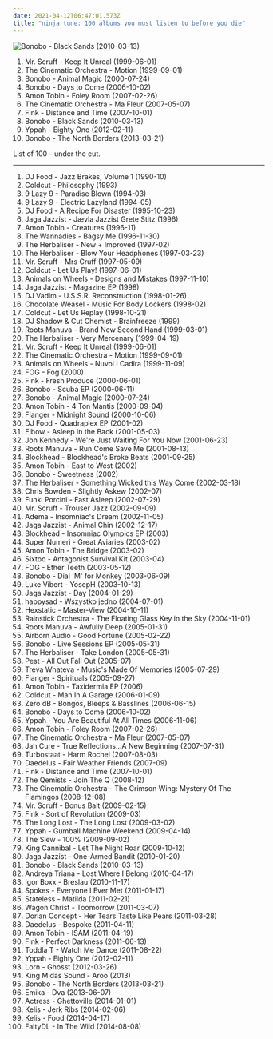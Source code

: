 ```yaml
---
date: 2021-04-12T06:47:01.573Z
title: "ninja tune: 100 albums you must listen to before you die"
---
```

![Bonobo - Black Sands (2010-03-13)](http://coverartarchive.org/release/5cfd09c6-d8df-4a03-9811-907b2ffadbda/6194655124-500.jpg "Bonobo - Black Sands (2010-03-13)")
<ol class="albums">
<li data-cover="https://img.discogs.com/MJaGbv-d3pFnroMLPVfW7cpBhbU=/fit-in/600x595/filters:strip_icc():format(jpeg):mode_rgb():quality(90)/discogs-images/R-5680041-1466762180-5272.jpeg.jpg" data-tags="ninja tune, electronic" role="button">Mr. Scruff - Keep It Unreal (1999-06-01)</li>
<li data-cover="http://coverartarchive.org/release/a93421ab-50ba-3511-b0c4-1c2f1888cbd6/23414863063-500.jpg" data-tags="jazz, ninja tune, downtempo" role="button">The Cinematic Orchestra - Motion (1999-09-01)</li>
<li data-cover="http://coverartarchive.org/release/040fccf3-f78e-40ff-8584-dcb022f539e7/3516392955-500.jpg" data-tags="downtempo, trip-hop" role="button">Bonobo - Animal Magic (2000-07-24)</li>
<li data-cover="http://coverartarchive.org/release/6e99b4b6-42ca-4187-8249-68edaed60fe5/10340005308-500.jpg" data-tags="electronic, downtempo, trip-hop, chillout" role="button">Bonobo - Days to Come (2006-10-02)</li>
<li data-cover="http://coverartarchive.org/release/7c42d81f-3a18-4739-94d9-af5eb66accbb/11240077077-500.jpg" data-tags="electronic, idm" role="button">Amon Tobin - Foley Room (2007-02-26)</li>
<li data-cover="https://via.placeholder.com/450" data-tags="downtempo, chillout" role="button">The Cinematic Orchestra - Ma Fleur (2007-05-07)</li>
<li data-cover="http://coverartarchive.org/release/565ecac2-2a18-3f3e-9026-b3cb7b7e567e/15591829201-500.jpg" data-tags="acoustic, ninja tune" role="button">Fink - Distance and Time (2007-10-01)</li>
<li data-cover="http://coverartarchive.org/release/5cfd09c6-d8df-4a03-9811-907b2ffadbda/6194655124-500.jpg" data-tags="downtempo, trip-hop, electronic" role="button">Bonobo - Black Sands (2010-03-13)</li>
<li data-cover="http://coverartarchive.org/release/477ae97f-9847-444c-8baa-b90455da1f67/4837907839-500.jpg" data-tags="ninja tune" role="button">Yppah - Eighty One (2012-02-11)</li>
<li data-cover="https://img.discogs.com/CQRfbzNYKpXll6yBUz1Ky6WKVjM=/fit-in/600x603/filters:strip_icc():format(jpeg):mode_rgb():quality(90)/discogs-images/R-4349387-1473869117-8469.jpeg.jpg" data-tags="downtempo" role="button">Bonobo - The North Borders (2013-03-21)</li>
</ol>
List of 100 - under the cut.
<!-- more -->

_________________

<ol class="albums">
<li data-cover="http://coverartarchive.org/release/b42abeda-e8bc-4fb8-8fc6-f206ae4010e8/25961120368-500.jpg" data-tags="ninja tune" role="button">
DJ Food - Jazz Brakes, Volume 1 (1990-10)
</li>
<li data-cover="http://coverartarchive.org/release/5dc61cde-afe3-4b8b-ba30-d799226aff6e/4072706550-500.jpg" data-tags="chillout, electronic, downtempo, ninja tune" role="button">
Coldcut - Philosophy (1993)
</li>
<li data-cover="http://coverartarchive.org/release/0321d916-5799-4eaf-aabc-70fac210465e/4506378697-500.jpg" data-tags="downtempo" role="button">
9 Lazy 9 - Paradise Blown (1994-03)
</li>
<li data-cover="https://img.discogs.com/ff_asNjwbK3bM96fQXYhOPoEdr8=/fit-in/500x496/filters:strip_icc():format(jpeg):mode_rgb():quality(90)/discogs-images/R-29668-1326623736.jpeg.jpg" data-tags="downtempo, ninja tune, acid jazz" role="button">
9 Lazy 9 - Electric Lazyland (1994-05)
</li>
<li data-cover="https://img.discogs.com/iskYsVfNFx1aJtjQ5o4pzojwy0g=/fit-in/600x600/filters:strip_icc():format(jpeg):mode_rgb():quality(90)/discogs-images/R-47200-1246343043.jpeg.jpg" data-tags="ninja tune" role="button">
DJ Food - A Recipe For Disaster (1995-10-23)
</li>
<li data-cover="http://coverartarchive.org/release/0af09e84-ebe4-41af-ab67-65a6f20c0cb4/8285393464-500.jpg" data-tags="ninja tune, thug records" role="button">
Jaga Jazzist - Jævla Jazzist Grete Stitz (1996)
</li>
<li data-cover="http://coverartarchive.org/release/a4a92e09-18b4-4367-b260-521d6e13b66b/1977934530-500.jpg" data-tags="ninja tune, aersche-tag wegen die ich nach 1000 tracks noch kein profile hab alle anderen haben eins wieso ich nicht wieso aersche aersche kinder blumen" role="button">
Amon Tobin - Creatures (1996-11)
</li>
<li data-cover="https://img.discogs.com/CYHf9bWN-3TIW8yAvH2GCWSWl_8=/fit-in/600x600/filters:strip_icc():format(jpeg):mode_rgb():quality(90)/discogs-images/R-1779833-1591447901-1812.jpeg.jpg" data-tags="indie, alternative rock" role="button">
The Wannadies - Bagsy Me (1996-11-30)
</li>
<li data-cover="https://img.discogs.com/HnP7DjknA16I11LB4zVbly39aI8=/fit-in/600x584/filters:strip_icc():format(jpeg):mode_rgb():quality(90)/discogs-images/R-30944-1159358576.jpeg.jpg" data-tags="ninja tune" role="button">
The Herbaliser - New + Improved (1997-02)
</li>
<li data-cover="https://img.discogs.com/KO3Hb5KPZe0KhgUq00CKQgTo6B8=/fit-in/600x600/filters:strip_icc():format(jpeg):mode_rgb():quality(90)/discogs-images/R-1408100-1373923314-6008.jpeg.jpg" data-tags="ninja tune, hip-hop" role="button">
The Herbaliser - Blow Your Headphones (1997-03-23)
</li>
<li data-cover="https://img.discogs.com/42yY8-728mQ_HeoZtb58netsqT8=/fit-in/600x600/filters:strip_icc():format(jpeg):mode_rgb():quality(90)/discogs-images/R-127733-1369690762-6030.jpeg.jpg" data-tags="chillout, electronic, electronica, trip-hop, downtempo" role="button">
Mr. Scruff - Mrs Cruff (1997-05-09)
</li>
<li data-cover="http://coverartarchive.org/release/94c4428a-da2a-4d98-9b5d-7bcfdf0b5935/4330041781-500.jpg" data-tags="electronic, ninja tune" role="button">
Coldcut - Let Us Play! (1997-06-01)
</li>
<li data-cover="https://img.discogs.com/FqcAJlZSbSrtssoKpIVis5iia-s=/fit-in/600x600/filters:strip_icc():format(jpeg):mode_rgb():quality(90)/discogs-images/R-29047-1389335864-1892.jpeg.jpg" data-tags="ambient, idm, drum and bass, ninja tune" role="button">
Animals on Wheels - Designs and Mistakes (1997-11-10)
</li>
<li data-cover="http://coverartarchive.org/release/0e6d86cf-ef0d-4983-b18a-3cfb472856ad/6617965000-500.jpg" data-tags="jazz, scandinavian, ninja tune" role="button">
Jaga Jazzist - Magazine EP (1998)
</li>
<li data-cover="https://img.discogs.com/c54HHwhRPWxxaVr4KfV6oubkEMI=/fit-in/500x500/filters:strip_icc():format(jpeg):mode_rgb():quality(90)/discogs-images/R-69482-1329580971.jpeg.jpg" data-tags="ninja tune, ninjatune" role="button">
DJ Vadim - U.S.S.R. Reconstruction (1998-01-26)
</li>
<li data-cover="http://coverartarchive.org/release/a898bb94-de8e-4213-ba7a-e92ade634729/26465477531-500.jpg" data-tags="ninja tune" role="button">
Chocolate Weasel - Music For Body Lockers (1998-02)
</li>
<li data-cover="https://img.discogs.com/CQg59_WNFY1WZOpvvSyaR38_fSM=/fit-in/600x600/filters:strip_icc():format(jpeg):mode_rgb():quality(90)/discogs-images/R-17371129-1613081510-7356.jpeg.jpg" data-tags="ninja tune, trip-hop" role="button">
Coldcut - Let Us Replay (1998-10-21)
</li>
<li data-cover="http://coverartarchive.org/release/e4825def-264f-4f3c-a245-c51b9465f046/7047267142-500.jpg" data-tags="hip-hop" role="button">
DJ Shadow & Cut Chemist - Brainfreeze (1999)
</li>
<li data-cover="http://coverartarchive.org/release/6cfa81a9-b642-414e-a846-495d111db4f1/9733980416-500.jpg" data-tags="big dada, hip-hop" role="button">
Roots Manuva - Brand New Second Hand (1999-03-01)
</li>
<li data-cover="https://img.discogs.com/mzHl0tSdH1s-RRy_TO3WbLqEJ28=/fit-in/600x593/filters:strip_icc():format(jpeg):mode_rgb():quality(90)/discogs-images/R-30484-1617622704-2839.jpeg.jpg" data-tags="ninja tune" role="button">
The Herbaliser - Very Mercenary (1999-04-19)
</li>
<li data-cover="https://img.discogs.com/MJaGbv-d3pFnroMLPVfW7cpBhbU=/fit-in/600x595/filters:strip_icc():format(jpeg):mode_rgb():quality(90)/discogs-images/R-5680041-1466762180-5272.jpeg.jpg" data-tags="ninja tune, electronic" role="button">
Mr. Scruff - Keep It Unreal (1999-06-01)
</li>
<li data-cover="http://coverartarchive.org/release/a93421ab-50ba-3511-b0c4-1c2f1888cbd6/23414863063-500.jpg" data-tags="jazz, ninja tune, downtempo" role="button">
The Cinematic Orchestra - Motion (1999-09-01)
</li>
<li data-cover="https://img.discogs.com/5LwekTjLgW0k0mv23rs4pWQbArI=/fit-in/600x596/filters:strip_icc():format(jpeg):mode_rgb():quality(90)/discogs-images/R-34581-1226523868.jpeg.jpg" data-tags="ninja tune" role="button">
Animals on Wheels - Nuvol i Cadira (1999-11-09)
</li>
<li data-cover="https://img.discogs.com/Ew0P7-8vW_sDtp28Itv5SLH1ksE=/fit-in/600x600/filters:strip_icc():format(jpeg):mode_rgb():quality(90)/discogs-images/R-55168-1166379646.jpeg.jpg" data-tags="ninja tune" role="button">
FOG - Fog (2000)
</li>
<li data-cover="http://coverartarchive.org/release/c3b67260-4558-4e12-8111-417acf083619/21281677552-500.jpg" data-tags="chillout, electronic" role="button">
Fink - Fresh Produce (2000-06-01)
</li>
<li data-cover="http://coverartarchive.org/release/e4832694-b9ca-446b-9c1d-9aeda9df7b5e/3647297441-500.jpg" data-tags="electronic, ninja tune" role="button">
Bonobo - Scuba EP (2000-06-11)
</li>
<li data-cover="http://coverartarchive.org/release/040fccf3-f78e-40ff-8584-dcb022f539e7/3516392955-500.jpg" data-tags="downtempo, trip-hop" role="button">
Bonobo - Animal Magic (2000-07-24)
</li>
<li data-cover="https://img.discogs.com/dW_Wzcb8oAu5sbFhJVRQAT2NS_Q=/fit-in/600x542/filters:strip_icc():format(jpeg):mode_rgb():quality(90)/discogs-images/R-2320295-1276702795.jpeg.jpg" data-tags="electronic" role="button">
Amon Tobin - 4 Ton Mantis (2000-09-04)
</li>
<li data-cover="http://coverartarchive.org/release/17bec90b-853a-3094-9560-e831e9dcb857/9725026485-500.jpg" data-tags="downtempo, acid jazz" role="button">
Flanger - Midnight Sound (2000-10-06)
</li>
<li data-cover="https://img.discogs.com/1adJa0y9PJatFKGjysVNNgS99Yk=/fit-in/600x606/filters:strip_icc():format(jpeg):mode_rgb():quality(90)/discogs-images/R-29148-1570790948-9486.jpeg.jpg" data-tags="ninja tune, nojsa spins this vinyl" role="button">
DJ Food - Quadraplex EP (2001-02)
</li>
<li data-cover="https://via.placeholder.com/450" data-tags="alternative" role="button">
Elbow - Asleep in the Back (2001-05-03)
</li>
<li data-cover="http://coverartarchive.org/release/aefe7d05-b2c6-488c-9fb6-59126049f51f/4282073533-500.jpg" data-tags="downtempo" role="button">
Jon Kennedy - We're Just Waiting For You Now (2001-06-23)
</li>
<li data-cover="http://coverartarchive.org/release/4b3b5c57-8665-45f7-8592-b8f2a251a2e8/4524340509-500.jpg" data-tags="hip-hop" role="button">
Roots Manuva - Run Come Save Me (2001-08-13)
</li>
<li data-cover="http://coverartarchive.org/release/d832f5d3-e3fc-4169-aee9-fea943a27fe6/6616015884-500.jpg" data-tags="underground hip-hop, ninja tune, under two minutes" role="button">
Blockhead - Blockhead's Broke Beats (2001-09-25)
</li>
<li data-cover="https://img.discogs.com/W51mlxUi9GrRazypn-MqIGKSxEQ=/fit-in/150x150/filters:strip_icc():format(jpeg):mode_rgb():quality(90)/discogs-images/R-1522674-1225879094.jpeg.jpg" data-tags="electronica, ninja tune, lush" role="button">
Amon Tobin - East to West (2002)
</li>
<li data-cover="http://coverartarchive.org/release/680f53cf-e410-49a3-b1d0-a87c4c652b4c/974840185-500.jpg" data-tags="downtempo" role="button">
Bonobo - Sweetness (2002)
</li>
<li data-cover="https://img.discogs.com/KMM2dRr2pi53sfnL4ILdHDgVvOU=/fit-in/430x421/filters:strip_icc():format(jpeg):mode_rgb():quality(90)/discogs-images/R-1297338-1220216793.jpeg.jpg" data-tags="trip-hop, ninja tune" role="button">
The Herbaliser - Something Wicked this Way Come (2002-03-18)
</li>
<li data-cover="http://coverartarchive.org/release/5cf7347d-3aa2-47d0-b550-ed0c0f5a439f/6115379985-500.jpg" data-tags="ninja tune, 2000-luvun elektroniset klassikot, nojsa spins this vinyl" role="button">
Chris Bowden - Slightly Askew (2002-07)
</li>
<li data-cover="https://img.discogs.com/-eztj5rULDJYO9PrCwUW7fv1ooM=/fit-in/500x500/filters:strip_icc():format(jpeg):mode_rgb():quality(90)/discogs-images/R-82803-1124377382.jpg.jpg" data-tags="trip-hop, downtempo" role="button">
Funki Porcini - Fast Asleep (2002-07-29)
</li>
<li data-cover="http://coverartarchive.org/release/e61973b7-9cce-4620-802d-d71099fb6010/13581337932-500.jpg" data-tags="ninja tune" role="button">
Mr. Scruff - Trouser Jazz (2002-09-09)
</li>
<li data-cover="http://coverartarchive.org/release/8fd2bc17-cd42-4347-9b61-68d62f6566df/4637421071-500.jpg" data-tags="alternative rock, hard rock, nu metal, metal, rock" role="button">
Adema - Insomniac's Dream (2002-11-05)
</li>
<li data-cover="https://img.discogs.com/aYocW-v1u8p1pVnoRG6BxAXFaPI=/fit-in/600x600/filters:strip_icc():format(jpeg):mode_rgb():quality(90)/discogs-images/R-247814-1502885328-5695.jpeg.jpg" data-tags="ninja tune" role="button">
Jaga Jazzist - Animal Chin (2002-12-17)
</li>
<li data-cover="https://img.discogs.com/4DyWXYvYX8P0X8XTmpDBnvb63ys=/fit-in/500x506/filters:strip_icc():format(jpeg):mode_rgb():quality(90)/discogs-images/R-1258143-1204319587.jpeg.jpg" data-tags="downtempo, acid jazz, ninja tune, breakbeat" role="button">
Blockhead - Insomniac Olympics EP (2003)
</li>
<li data-cover="https://img.discogs.com/d1kCm5rdQEv76vZgGqWj1gHnf9w=/fit-in/300x300/filters:strip_icc():format(jpeg):mode_rgb():quality(90)/discogs-images/R-110694-1133104891.jpeg.jpg" data-tags="experimental, ninja tune" role="button">
Super Numeri - Great Aviaries (2003-02)
</li>
<li data-cover="http://coverartarchive.org/release/d80371fd-a0d3-49b7-86ae-47a2a8b3a4d2/2583977335-500.jpg" data-tags="ninja tune" role="button">
Amon Tobin - The Bridge (2003-02)
</li>
<li data-cover="http://coverartarchive.org/release/3c0778f7-4eb3-4784-8f31-88e4fa3f6a3f/4397236528-500.jpg" data-tags="hip hop, ninja tune" role="button">
Sixtoo - Antagonist Survival Kit (2003-04)
</li>
<li data-cover="http://coverartarchive.org/release/f762f5a8-df9b-4f68-909e-7bd8d3a9d660/24248998962-500.jpg" data-tags="ninja tune, folktronica, 00s, excellent albums, pro sun and no fear, dork folk" role="button">
FOG - Ether Teeth (2003-05-12)
</li>
<li data-cover="http://coverartarchive.org/release/1cabe5e4-bdef-44b6-9977-934ed3c778a2/21974193733-500.jpg" data-tags="downtempo" role="button">
Bonobo - Dial 'M' for Monkey (2003-06-09)
</li>
<li data-cover="http://coverartarchive.org/release/cf497d42-736a-45ce-99b3-4cb81ce9e661/2229068827-500.jpg" data-tags="acid" role="button">
Luke Vibert - YosepH (2003-10-13)
</li>
<li data-cover="https://img.discogs.com/ymX85_vxej1exnv30-kRLEPg2_g=/fit-in/600x596/filters:strip_icc():format(jpeg):mode_rgb():quality(90)/discogs-images/R-295521-1510235834-2489.jpeg.jpg" data-tags="ninja tune" role="button">
Jaga Jazzist - Day (2004-01-29)
</li>
<li data-cover="https://img.discogs.com/yB4l80DZvDODR1hOujANYhaBxuM=/fit-in/600x600/filters:strip_icc():format(jpeg):mode_rgb():quality(90)/discogs-images/R-734521-1543586492-2231.jpeg.jpg" data-tags="happysad, polish, rock" role="button">
happysad - Wszystko jedno (2004-07-01)
</li>
<li data-cover="http://coverartarchive.org/release/035c8f43-6b42-446a-a99e-69a8885db338/17155818879-500.jpg" data-tags="electronic, ninja tune" role="button">
Hexstatic - Master-View (2004-10-11)
</li>
<li data-cover="https://img.discogs.com/bExgd0W7rcO1cwMy-6TanyiGc7s=/fit-in/600x602/filters:strip_icc():format(jpeg):mode_rgb():quality(90)/discogs-images/R-343409-1596912567-2557.jpeg.jpg" data-tags="electronic, ninja tune" role="button">
Rainstick Orchestra - The Floating Glass Key in the Sky (2004-11-01)
</li>
<li data-cover="http://coverartarchive.org/release/a7a4036c-7b50-3fb9-9139-0c08ed283dbe/4524314703-500.jpg" data-tags="hip-hop" role="button">
Roots Manuva - Awfully Deep (2005-01-31)
</li>
<li data-cover="https://img.discogs.com/KtWMmmJf7iYXewMdGRVX-rcCNRo=/fit-in/300x268/filters:strip_icc():format(jpeg):mode_rgb():quality(90)/discogs-images/R-402855-1108684436.jpg.jpg" data-tags="ninja tune, polyshufflez" role="button">
Airborn Audio - Good Fortune (2005-02-22)
</li>
<li data-cover="http://coverartarchive.org/release/c46177e5-1616-4605-b37a-5f0af0f93b40/16611798122-500.jpg" data-tags="live" role="button">
Bonobo - Live Sessions EP (2005-05-31)
</li>
<li data-cover="https://img.discogs.com/BsWAC-S3slj4JcVFKwxRQxZuWRU=/fit-in/600x530/filters:strip_icc():format(jpeg):mode_rgb():quality(90)/discogs-images/R-466434-1504733497-2081.jpeg.jpg" data-tags="ninja tune" role="button">
The Herbaliser - Take London (2005-05-31)
</li>
<li data-cover="https://img.discogs.com/zWHOkA8QNiSrbQ5dA0WIYJnmiIQ=/fit-in/600x588/filters:strip_icc():format(jpeg):mode_rgb():quality(90)/discogs-images/R-494017-1559616304-3455.jpeg.jpg" data-tags="ninja tune" role="button">
Pest - All Out Fall Out (2005-07)
</li>
<li data-cover="https://img.discogs.com/7QHMcGAC44p-LrP70B2ALsrQy5w=/fit-in/500x483/filters:strip_icc():format(jpeg):mode_rgb():quality(90)/discogs-images/R-501846-1155838757.jpeg.jpg" data-tags="ninja tune" role="button">
Treva Whateva - Music's Made Of Memories (2005-07-29)
</li>
<li data-cover="https://img.discogs.com/AhmSwWYTt4xVImcnGs4n86D_ZIU=/fit-in/500x444/filters:strip_icc():format(jpeg):mode_rgb():quality(90)/discogs-images/R-528414-1448777547-9827.jpeg.jpg" data-tags="ninja tune" role="button">
Flanger - Spirituals (2005-09-27)
</li>
<li data-cover="http://coverartarchive.org/release/c21f25cc-0afd-4dc9-b452-747c6e77de5d/2260021358-500.jpg" data-tags="downtempo, idm" role="button">
Amon Tobin - Taxidermia EP (2006)
</li>
<li data-cover="https://img.discogs.com/ifpjrE5MwTDYg-dq5Vgmhvk06DU=/fit-in/600x587/filters:strip_icc():format(jpeg):mode_rgb():quality(90)/discogs-images/R-614991-1399552288-7125.jpeg.jpg" data-tags="chillout, electronic, downtempo, ninja tune" role="button">
Coldcut - Man In A Garage (2006-01-09)
</li>
<li data-cover="https://img.discogs.com/YPSPOx6FcIUxWj-VL-AC8NtBzec=/fit-in/475x471/filters:strip_icc():format(jpeg):mode_rgb():quality(90)/discogs-images/R-769593-1220217419.jpeg.jpg" data-tags="ninja tune" role="button">
Zero dB - Bongos, Bleeps & Basslines (2006-06-15)
</li>
<li data-cover="http://coverartarchive.org/release/6e99b4b6-42ca-4187-8249-68edaed60fe5/10340005308-500.jpg" data-tags="electronic, downtempo, trip-hop, chillout" role="button">
Bonobo - Days to Come (2006-10-02)
</li>
<li data-cover="http://coverartarchive.org/release/e3f1378d-7dbd-49a9-afe0-0d6c0a4b6ccc/8131898956-500.jpg" data-tags="ninja tune" role="button">
Yppah - You Are Beautiful At All Times (2006-11-06)
</li>
<li data-cover="http://coverartarchive.org/release/7c42d81f-3a18-4739-94d9-af5eb66accbb/11240077077-500.jpg" data-tags="electronic, idm" role="button">
Amon Tobin - Foley Room (2007-02-26)
</li>
<li data-cover="https://via.placeholder.com/450" data-tags="downtempo, chillout" role="button">
The Cinematic Orchestra - Ma Fleur (2007-05-07)
</li>
<li data-cover="http://coverartarchive.org/release/211a02ff-4ec8-4d0d-83f9-a9b480aefbcb/23905287715-500.jpg" data-tags="reggae" role="button">
Jah Cure - True Reflections...A New Beginning (2007-07-31)
</li>
<li data-cover="https://img.discogs.com/AugVrQ0zqs9TgeyA3RWTAMASqHg=/fit-in/400x400/filters:strip_icc():format(jpeg):mode_rgb():quality(90)/discogs-images/R-1052111-1188555495.jpeg.jpg" data-tags="ninja tune, punk rock" role="button">
Turbostaat - Harm Rochel (2007-08-03)
</li>
<li data-cover="https://img.discogs.com/-CuOB58AO3p7xDlSJYwEtaIiano=/fit-in/600x600/filters:strip_icc():format(jpeg):mode_rgb():quality(90)/discogs-images/R-1110723-1595031486-8377.jpeg.jpg" data-tags="ninja tune" role="button">
Daedelus - Fair Weather Friends (2007-09)
</li>
<li data-cover="http://coverartarchive.org/release/565ecac2-2a18-3f3e-9026-b3cb7b7e567e/15591829201-500.jpg" data-tags="acoustic, ninja tune" role="button">
Fink - Distance and Time (2007-10-01)
</li>
<li data-cover="http://coverartarchive.org/release/f20719f3-0c5f-426d-b3d8-d02e4fd4917f/3498321233-500.jpg" data-tags="drum and bass" role="button">
The Qemists - Join The Q (2008-12)
</li>
<li data-cover="http://coverartarchive.org/release/a772faea-e06d-4013-886b-56b3efa44c28/8821923319-500.jpg" data-tags="instrumental" role="button">
The Cinematic Orchestra - The Crimson Wing: Mystery Of The Flamingos (2008-12-08)
</li>
<li data-cover="https://img.discogs.com/c6ySULzodANexx6IXXlJzAz1cJE=/fit-in/600x600/filters:strip_icc():format(jpeg):mode_rgb():quality(90)/discogs-images/R-56943-1399887676-7716.jpeg.jpg" data-tags="ninja tune" role="button">
Mr. Scruff - Bonus Bait (2009-02-15)
</li>
<li data-cover="https://img.discogs.com/N8JTGR0ddazBmfq92Q1iPXzACzU=/fit-in/600x579/filters:strip_icc():format(jpeg):mode_rgb():quality(90)/discogs-images/R-1794321-1352053259-3312.jpeg.jpg" data-tags="indie, guitar" role="button">
Fink - Sort of Revolution (2009-03)
</li>
<li data-cover="https://img.discogs.com/Y3mdN-OInAHDEVkTOkXGq87zAYQ=/fit-in/333x331/filters:strip_icc():format(jpeg):mode_rgb():quality(90)/discogs-images/R-1708985-1238357943.jpeg.jpg" data-tags="ninja tune" role="button">
The Long Lost - The Long Lost (2009-03-02)
</li>
<li data-cover="http://coverartarchive.org/release/114aa1d1-b599-4cbe-999b-bf4fb1c423b1/13253326376-500.jpg" data-tags="electronic, shoegaze, ninja tune" role="button">
Yppah - Gumball Machine Weekend (2009-04-14)
</li>
<li data-cover="https://img.discogs.com/Y_JGQPj4-ERxgGf96nlXw-dEJf0=/fit-in/170x168/filters:strip_icc():format(jpeg):mode_rgb():quality(90)/discogs-images/R-1928542-1253075184.jpeg.jpg" data-tags="hip-hop, fusion, ninja tune, kid koala" role="button">
The Slew - 100% (2009-09-02)
</li>
<li data-cover="http://coverartarchive.org/release/800922c3-5778-46a0-90dd-caee9fcf2a26/18691292014-500.jpg" data-tags="dubstep" role="button">
King Cannibal - Let The Night Roar (2009-10-12)
</li>
<li data-cover="http://coverartarchive.org/release/f8276d8f-336c-4e9b-9eea-b25f47cfde14/9348674402-500.jpg" data-tags="nu jazz, jazz, ninja tune" role="button">
Jaga Jazzist - One-Armed Bandit (2010-01-20)
</li>
<li data-cover="http://coverartarchive.org/release/5cfd09c6-d8df-4a03-9811-907b2ffadbda/6194655124-500.jpg" data-tags="downtempo, trip-hop, electronic" role="button">
Bonobo - Black Sands (2010-03-13)
</li>
<li data-cover="http://coverartarchive.org/release/95ceb8ed-936c-45ae-a376-c22f1a727b5a/15902647072-500.jpg" data-tags="downtempo" role="button">
Andreya Triana - Lost Where I Belong (2010-04-17)
</li>
<li data-cover="https://img.discogs.com/HHJ62rKHki18sbhJc7tzDjsSTbA=/fit-in/395x355/filters:strip_icc():format(jpeg):mode_rgb():quality(90)/discogs-images/R-2502639-1287529158.jpeg.jpg" data-tags="ninja tune, i boxx" role="button">
Igor Boxx - Breslau (2010-11-17)
</li>
<li data-cover="https://img.discogs.com/9w9FKd1UAeo1AM86dddU6CKoGcw=/fit-in/430x430/filters:strip_icc():format(jpeg):mode_rgb():quality(90)/discogs-images/R-2667006-1295718459.jpeg.jpg" data-tags="ninja tune" role="button">
Spokes - Everyone I Ever Met (2011-01-17)
</li>
<li data-cover="https://img.discogs.com/DUFr4xOyonZCOpl7MC6s1tR_QR8=/fit-in/350x350/filters:strip_icc():format(jpeg):mode_rgb():quality(90)/discogs-images/R-2531305-1289079410.jpeg.jpg" data-tags="electronica, ninja tune" role="button">
Stateless - Matilda (2011-02-21)
</li>
<li data-cover="https://img.discogs.com/gGj42qXYmtUu2KfQF7l6vL5tTLA=/fit-in/600x600/filters:strip_icc():format(jpeg):mode_rgb():quality(90)/discogs-images/R-2768244-1327121549.jpeg.jpg" data-tags="funky, ninja tune" role="button">
Wagon Christ - Toomorrow (2011-03-07)
</li>
<li data-cover="https://img.discogs.com/688yYOHJETYMDV5L5X-CFGiHgnQ=/fit-in/600x592/filters:strip_icc():format(jpeg):mode_rgb():quality(90)/discogs-images/R-2787906-1574823237-1521.jpeg.jpg" data-tags="experimental, ninja tune, title is a full sentence" role="button">
Dorian Concept - Her Tears Taste Like Pears (2011-03-28)
</li>
<li data-cover="https://img.discogs.com/N7azKc-i3VIwPAxaIxUFOcIiCcU=/fit-in/600x599/filters:strip_icc():format(jpeg):mode_rgb():quality(90)/discogs-images/R-2748042-1371459787-3471.jpeg.jpg" data-tags="ninja tune" role="button">
Daedelus - Bespoke (2011-04-11)
</li>
<li data-cover="http://coverartarchive.org/release/d3264e30-5a8f-4522-a8e3-41afa62846fd/7923895295-500.jpg" data-tags="experimental, electronic, dubstep" role="button">
Amon Tobin - ISAM (2011-04-19)
</li>
<li data-cover="https://img.discogs.com/9-ToslPLKgCDbzLLN4fn9MnPOjk=/fit-in/600x552/filters:strip_icc():format(jpeg):mode_rgb():quality(90)/discogs-images/R-2946107-1506683308-1338.jpeg.jpg" data-tags="folk, acoustic, alternative" role="button">
Fink - Perfect Darkness (2011-06-13)
</li>
<li data-cover="https://img.discogs.com/KSnYgTWsrH16Ss79e1CER5M5-5M=/fit-in/600x600/filters:strip_icc():format(jpeg):mode_rgb():quality(90)/discogs-images/R-2994118-1310859620.jpeg.jpg" data-tags="dancehall" role="button">
Toddla T - Watch Me Dance (2011-08-22)
</li>
<li data-cover="http://coverartarchive.org/release/477ae97f-9847-444c-8baa-b90455da1f67/4837907839-500.jpg" data-tags="ninja tune" role="button">
Yppah - Eighty One (2012-02-11)
</li>
<li data-cover="http://coverartarchive.org/release/61033db1-e1d0-4fda-861b-75d718bd4b6c/2826075226-500.jpg" data-tags="experimental, idm, glitch, ninja tune, uk garage" role="button">
Lorn - Ghosst (2012-03-26)
</li>
<li data-cover="https://img.discogs.com/ehHMXlZX7NNogFdS2XUOBICjn2M=/fit-in/400x400/filters:strip_icc():format(jpeg):mode_rgb():quality(90)/discogs-images/R-4493379-1366474579-1042.jpeg.jpg" data-tags="ninja tune" role="button">
King Midas Sound - Aroo (2013)
</li>
<li data-cover="https://img.discogs.com/CQRfbzNYKpXll6yBUz1Ky6WKVjM=/fit-in/600x603/filters:strip_icc():format(jpeg):mode_rgb():quality(90)/discogs-images/R-4349387-1473869117-8469.jpeg.jpg" data-tags="downtempo" role="button">
Bonobo - The North Borders (2013-03-21)
</li>
<li data-cover="http://coverartarchive.org/release/3746e7a0-b546-4a67-8e72-6ab9761069e4/28676581407-500.jpg" data-tags="trip-hop" role="button">
Emika - Dva (2013-06-07)
</li>
<li data-cover="http://coverartarchive.org/release/517341f6-7289-4817-be47-a81eea4d54f1/6401015519-500.jpg" data-tags="idm, electronic, ninja tune, vaporwave" role="button">
Actress - Ghettoville (2014-01-01)
</li>
<li data-cover="https://img.discogs.com/XF6UT00aiHf8043usdM75IQ-nmc=/fit-in/600x407/filters:strip_icc():format(jpeg):mode_rgb():quality(90)/discogs-images/R-4807855-1376153823-5166.jpeg.jpg" data-tags="ninja tune" role="button">
Kelis - Jerk Ribs (2014-02-06)
</li>
<li data-cover="https://img.discogs.com/fW5GbF5AiZEpzS9PAr3-IcDNe48=/fit-in/600x539/filters:strip_icc():format(jpeg):mode_rgb():quality(90)/discogs-images/R-14934050-1614784564-7963.jpeg.jpg" data-tags="soul, funk" role="button">
Kelis - Food (2014-04-17)
</li>
<li data-cover="http://coverartarchive.org/release/ce3cb0b9-7141-4cbf-a4b1-d952dc196a3b/8087314242-500.jpg" data-tags="ninja tune" role="button">
FaltyDL - In The Wild (2014-08-08)
</li>
</ol>